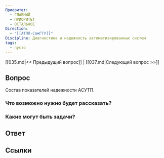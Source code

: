 ```yaml
---
Приоритет:
  - ГЛАВНЫЙ
  - ПРИОРИТЕТ
  - ОСТАЛЬНОЕ
Direction:
  - "[[АТПП-СамГТУ]]" 
Discipline: Диагностика и надежность автоматизированных систем 
tags:
  - пусто
---
```

[[035.md|<< Предыдущий вопрос]] | [[037.md|Следующий вопрос >>]]
## Вопрос

Состав показателей надежности АСУТП.

### Что возможно нужно будет рассказать?

### Какие могут быть задачи?

## Ответ

## Ссылки
